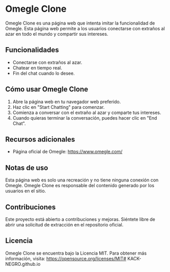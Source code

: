 # Omegle Clone

Omegle Clone es una página web que intenta imitar la funcionalidad de Omegle. Esta página web permite a los usuarios conectarse con extraños al azar en todo el mundo y compartir sus intereses.

## Funcionalidades

- Conectarse con extraños al azar.
- Chatear en tiempo real.
- Fin del chat cuando lo desee.

## Cómo usar Omegle Clone

1. Abre la página web en tu navegador web preferido.
2. Haz clic en "Start Chatting" para comenzar.
3. Comienza a conversar con el extraño al azar y comparte tus intereses.
4. Cuando quieras terminar la conversación, puedes hacer clic en "End Chat".

## Recursos adicionales

- Página oficial de Omegle: https://www.omegle.com/

## Notas de uso

Esta página web es solo una recreación y no tiene ninguna conexión con Omegle. Omegle Clone es responsable del contenido generado por los usuarios en el sitio.

## Contribuciones

Este proyecto está abierto a contribuciones y mejoras. Siéntete libre de abrir una solicitud de extracción en el repositorio oficial.

## Licencia

Omegle Clone se encuentra bajo la Licencia MIT. Para obtener más información, visita: https://opensource.org/licenses/MIT# KACK-NEGRO.github.io
